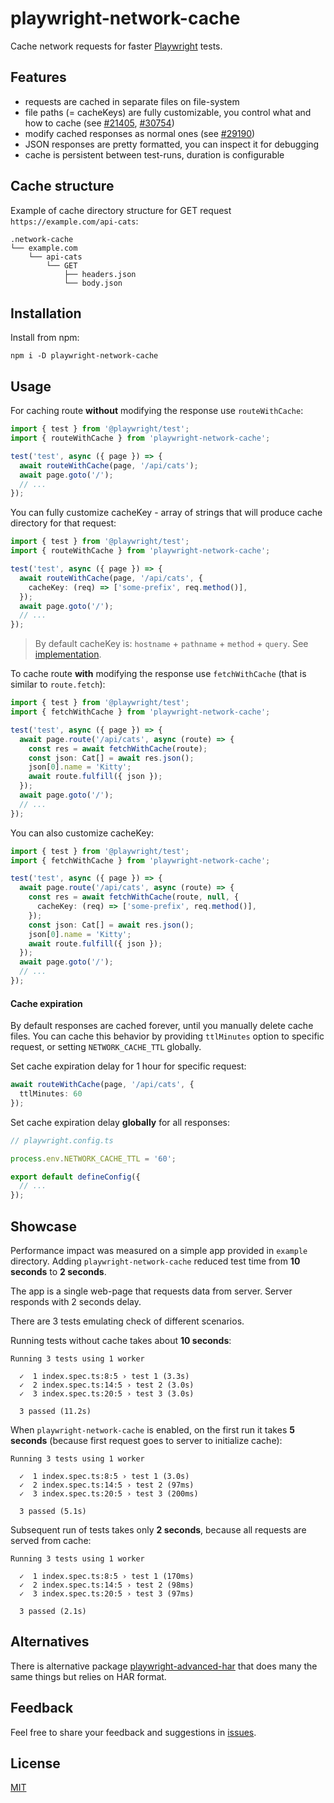 # playwright-network-cache
Cache network requests for faster [Playwright](https://playwright.dev/) tests.

## Features

* requests are cached in separate files on file-system
* file paths (= cacheKeys) are fully customizable, you control what and how to cache (see [#21405](https://github.com/microsoft/playwright/issues/21405), [#30754](https://github.com/microsoft/playwright/issues/30754))
* modify cached responses as normal ones (see [#29190](https://github.com/microsoft/playwright/issues/29190))
* JSON responses are pretty formatted, you can inspect it for debugging
* cache is persistent between test-runs, duration is configurable 

## Cache structure
Example of cache directory structure for GET request `https://example.com/api-cats`:
```
.network-cache
└── example.com
    └── api-cats
        └── GET
            ├── headers.json
            └── body.json
```
## Installation
Install from npm:
```
npm i -D playwright-network-cache
```

## Usage
For caching route **without** modifying the response use `routeWithCache`:
```ts
import { test } from '@playwright/test';
import { routeWithCache } from 'playwright-network-cache';

test('test', async ({ page }) => {
  await routeWithCache(page, '/api/cats');
  await page.goto('/');
  // ...
});
```
You can fully customize cacheKey - array of strings that will produce cache  directory for that request:
```ts
import { test } from '@playwright/test';
import { routeWithCache } from 'playwright-network-cache';

test('test', async ({ page }) => {
  await routeWithCache(page, '/api/cats', {
    cacheKey: (req) => ['some-prefix', req.method()],
  });
  await page.goto('/');
  // ...
});
```
> By default cacheKey is: `hostname` + `pathname` + `method` + `query`. See [implementation](https://github.com/vitalets/playwright-network-cache/blob/main/src/config.ts#L15).

To cache route **with** modifying the response use `fetchWithCache` (that is similar to `route.fetch`):
```ts
import { test } from '@playwright/test';
import { fetchWithCache } from 'playwright-network-cache';

test('test', async ({ page }) => {
  await page.route('/api/cats', async (route) => {
    const res = await fetchWithCache(route);
    const json: Cat[] = await res.json();
    json[0].name = 'Kitty';
    await route.fulfill({ json });
  });
  await page.goto('/');
  // ...
});
```
You can also customize cacheKey:
```ts
import { test } from '@playwright/test';
import { fetchWithCache } from 'playwright-network-cache';

test('test', async ({ page }) => {
  await page.route('/api/cats', async (route) => {
    const res = await fetchWithCache(route, null, {
      cacheKey: (req) => ['some-prefix', req.method()],
    });
    const json: Cat[] = await res.json();
    json[0].name = 'Kitty';
    await route.fulfill({ json });
  });
  await page.goto('/');
  // ...
});
```

#### Cache expiration
By default responses are cached forever, until you manually delete cache files.
You can cache this behavior by providing `ttlMinutes` option to specific request,
or setting `NETWORK_CACHE_TTL` globally.

Set cache expiration delay for 1 hour for specific request:
```ts
await routeWithCache(page, '/api/cats', {
  ttlMinutes: 60
});
```
Set cache expiration delay **globally** for all responses:
```ts
// playwright.config.ts

process.env.NETWORK_CACHE_TTL = '60';

export default defineConfig({
  // ...
});
```

## Showcase
Performance impact was measured on a simple app provided in `example` directory.
Adding `playwright-network-cache` reduced test time from **10 seconds** to **2 seconds**. 

The app is a single web-page that requests data from server. Server responds with 2 seconds delay. 

There are 3 tests emulating check of different scenarios.

Running tests without cache takes about **10 seconds**:
```
Running 3 tests using 1 worker

  ✓  1 index.spec.ts:8:5 › test 1 (3.3s)
  ✓  2 index.spec.ts:14:5 › test 2 (3.0s)
  ✓  3 index.spec.ts:20:5 › test 3 (3.0s)

  3 passed (11.2s)
```

When `playwright-network-cache` is enabled, on the first run it takes **5 seconds** (because first request goes to server to initialize cache):
```
Running 3 tests using 1 worker

  ✓  1 index.spec.ts:8:5 › test 1 (3.0s)
  ✓  2 index.spec.ts:14:5 › test 2 (97ms)
  ✓  3 index.spec.ts:20:5 › test 3 (200ms)

  3 passed (5.1s)
```

Subsequent run of tests takes only **2 seconds**, because all requests are served from cache:
```
Running 3 tests using 1 worker

  ✓  1 index.spec.ts:8:5 › test 1 (170ms)
  ✓  2 index.spec.ts:14:5 › test 2 (98ms)
  ✓  3 index.spec.ts:20:5 › test 3 (97ms)

  3 passed (2.1s)
```

## Alternatives
There is alternative package [playwright-advanced-har](https://github.com/NoamGaash/playwright-advanced-har) that does many the same things but relies on HAR format.

## Feedback
Feel free to share your feedback and suggestions in [issues](https://github.com/vitalets/playwright-network-cache/issues).

## License
[MIT](https://github.com/vitalets/playwright-network-cache/blob/main/LICENSE)